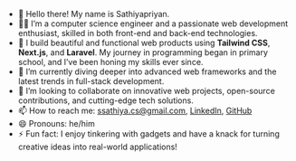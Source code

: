 - 👋 Hello there! My name is Sathiyapriyan.
- 👨‍💻 I’m a computer science engineer and a passionate web development enthusiast, skilled in both front-end and back-end technologies.
- 🌟 I build beautiful and functional web products using **Tailwind CSS**, **Next.js**, and **Laravel**. My journey in programming began in primary school, and I’ve been honing my skills ever since.
- 🌱 I’m currently diving deeper into advanced web frameworks and the latest trends in full-stack development.
- 💞️ I’m looking to collaborate on innovative web projects, open-source contributions, and cutting-edge tech solutions.
- 📫 How to reach me: [ssathiya.cs@gmail.com](mailto:ssathiya.cs@gmail.com), [LinkedIn](https://www.linkedin.com/in/sathiyapriyan-cj/), [GitHub](https://github.com/sathiyapriyan-cj/)
- 😄 Pronouns: he/him
- ⚡ Fun fact: I enjoy tinkering with gadgets and have a knack for turning creative ideas into real-world applications!
